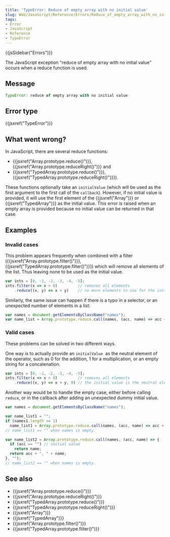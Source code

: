 ```yaml
---
title: 'TypeError: Reduce of empty array with no initial value'
slug: Web/JavaScript/Reference/Errors/Reduce_of_empty_array_with_no_initial_value
tags:
- Error
- JavaScript
- Reference
- TypeError
---
```

{{jsSidebar("Errors")}}

The JavaScript exception "reduce of empty array with no initial value" occurs
when a reduce function is used.

## Message

```js
TypeError: reduce of empty array with no initial value
```

## Error type

{{jsxref("TypeError")}}

## What went wrong?

In JavaScript, there are several reduce functions:

- {{jsxref("Array.prototype.reduce()")}},
  {{jsxref("Array.prototype.reduceRight()")}} and
- {{jsxref("TypedArray.prototype.reduce()")}}, 
  {{jsxref("TypedArray.prototype.reduceRight()")}}).

These functions optionally take an `initialValue` (which will be used as the
first argument to the first call of the `callback`). However, if no initial
value is provided, it will use the first element of the {{jsxref("Array")}}
or {{jsxref("TypedArray")}} as the initial value. This error is raised
when an empty array is provided because no initial value can be returned in that
case.

## Examples

### Invalid cases

This problem appears frequently when combined with a filter
({{jsxref("Array.prototype.filter()")}},
{{jsxref("TypedArray.prototype.filter()")}}) which will remove all
elements of the list. Thus leaving none to be used as the initial value.

```js example-bad
var ints = [0, -1, -2, -3, -4, -5];
ints.filter(x => x > 0)         // removes all elements
    .reduce((x, y) => x + y)    // no more elements to use for the initial value.
```

Similarly, the same issue can happen if there is a typo in a selector, or an
unexpected number of elements in a list:

```js example-bad
var names = document.getElementsByClassName("names");
var name_list = Array.prototype.reduce.call(names, (acc, name) => acc + ", " + name);
```

### Valid cases

These problems can be solved in two different ways.

One way is to actually provide an `initialValue`  as the neutral element of the
operator, such as 0 for the addition, 1 for a multiplication, or an empty string
for a concatenation.

```js example-good
var ints = [0, -1, -2, -3, -4, -5];
ints.filter(x => x > 0)         // removes all elements
    .reduce((x, y) => x + y, 0) // the initial value is the neutral element of the addition
```

Another way would be to handle the empty case, either before calling `reduce`,
or in the callback after adding an unexpected dummy initial value.

```js example-good
var names = document.getElementsByClassName("names");

var name_list1 = "";
if (names1.length >= 1)
  name_list1 = Array.prototype.reduce.call(names, (acc, name) => acc + ", " + name);
// name_list1 == "" when names is empty.

var name_list2 = Array.prototype.reduce.call(names, (acc, name) => {
  if (acc == "") // initial value
    return name;
  return acc + ", " + name;
}, "");
// name_list2 == "" when names is empty.
```

## See also

- {{jsxref("Array.prototype.reduce()")}}
- {{jsxref("Array.prototype.reduceRight()")}}
- {{jsxref("TypedArray.prototype.reduce()")}}
- {{jsxref("TypedArray.prototype.reduceRight()")}}
- {{jsxref("Array")}}
- {{jsxref("TypedArray")}}
- {{jsxref("Array.prototype.filter()")}}
- {{jsxref("TypedArray.prototype.filter()")}}
